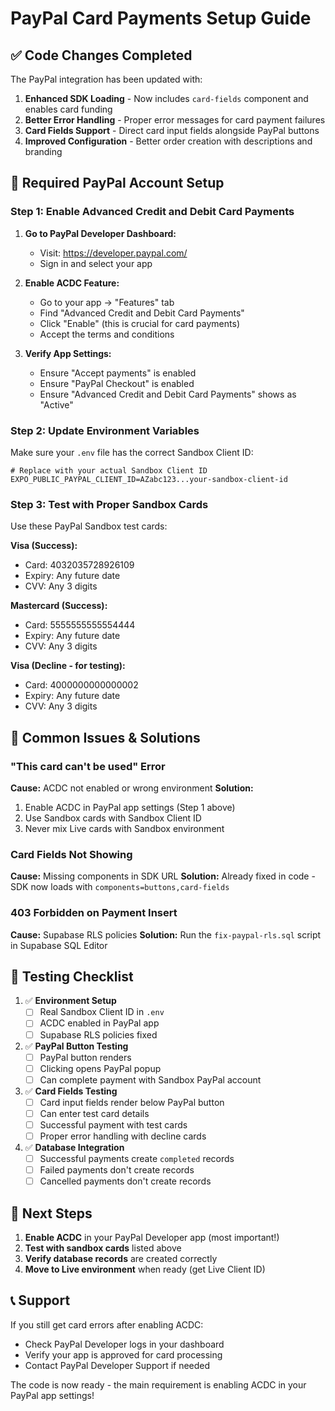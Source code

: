 # PayPal Card Payments Setup Guide

## ✅ Code Changes Completed

The PayPal integration has been updated with:

1. **Enhanced SDK Loading** - Now includes `card-fields` component and enables card funding
2. **Better Error Handling** - Proper error messages for card payment failures  
3. **Card Fields Support** - Direct card input fields alongside PayPal buttons
4. **Improved Configuration** - Better order creation with descriptions and branding

## 🔧 Required PayPal Account Setup

### Step 1: Enable Advanced Credit and Debit Card Payments

1. **Go to PayPal Developer Dashboard:**
   - Visit: https://developer.paypal.com/
   - Sign in and select your app

2. **Enable ACDC Feature:**
   - Go to your app → "Features" tab
   - Find "Advanced Credit and Debit Card Payments"
   - Click "Enable" (this is crucial for card payments)
   - Accept the terms and conditions

3. **Verify App Settings:**
   - Ensure "Accept payments" is enabled
   - Ensure "PayPal Checkout" is enabled
   - Ensure "Advanced Credit and Debit Card Payments" shows as "Active"

### Step 2: Update Environment Variables

Make sure your `.env` file has the correct Sandbox Client ID:

```env
# Replace with your actual Sandbox Client ID
EXPO_PUBLIC_PAYPAL_CLIENT_ID=AZabc123...your-sandbox-client-id
```

### Step 3: Test with Proper Sandbox Cards

Use these PayPal Sandbox test cards:

**Visa (Success):**
- Card: 4032035728926109
- Expiry: Any future date
- CVV: Any 3 digits

**Mastercard (Success):**
- Card: 5555555555554444  
- Expiry: Any future date
- CVV: Any 3 digits

**Visa (Decline - for testing):**
- Card: 4000000000000002
- Expiry: Any future date  
- CVV: Any 3 digits

## 🚫 Common Issues & Solutions

### "This card can't be used" Error

**Cause:** ACDC not enabled or wrong environment
**Solution:** 
1. Enable ACDC in PayPal app settings (Step 1 above)
2. Use Sandbox cards with Sandbox Client ID
3. Never mix Live cards with Sandbox environment

### Card Fields Not Showing

**Cause:** Missing components in SDK URL
**Solution:** Already fixed in code - SDK now loads with `components=buttons,card-fields`

### 403 Forbidden on Payment Insert

**Cause:** Supabase RLS policies
**Solution:** Run the `fix-paypal-rls.sql` script in Supabase SQL Editor

## 🧪 Testing Checklist

1. ✅ **Environment Setup**
   - [ ] Real Sandbox Client ID in `.env`
   - [ ] ACDC enabled in PayPal app
   - [ ] Supabase RLS policies fixed

2. ✅ **PayPal Button Testing**
   - [ ] PayPal button renders
   - [ ] Clicking opens PayPal popup
   - [ ] Can complete payment with Sandbox PayPal account

3. ✅ **Card Fields Testing**  
   - [ ] Card input fields render below PayPal button
   - [ ] Can enter test card details
   - [ ] Successful payment with test cards
   - [ ] Proper error handling with decline cards

4. ✅ **Database Integration**
   - [ ] Successful payments create `completed` records
   - [ ] Failed payments don't create records
   - [ ] Cancelled payments don't create records

## 🔄 Next Steps

1. **Enable ACDC** in your PayPal Developer app (most important!)
2. **Test with sandbox cards** listed above
3. **Verify database records** are created correctly
4. **Move to Live environment** when ready (get Live Client ID)

## 📞 Support

If you still get card errors after enabling ACDC:
- Check PayPal Developer logs in your dashboard
- Verify your app is approved for card processing
- Contact PayPal Developer Support if needed

The code is now ready - the main requirement is enabling ACDC in your PayPal app settings!



